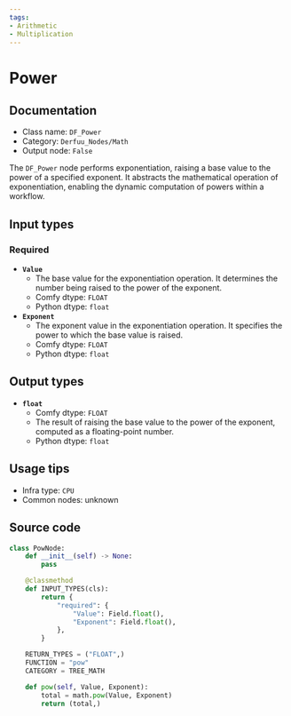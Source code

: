 ```yaml
---
tags:
- Arithmetic
- Multiplication
---
```


# Power
## Documentation
- Class name: `DF_Power`
- Category: `Derfuu_Nodes/Math`
- Output node: `False`

The `DF_Power` node performs exponentiation, raising a base value to the power of a specified exponent. It abstracts the mathematical operation of exponentiation, enabling the dynamic computation of powers within a workflow.
## Input types
### Required
- **`Value`**
    - The base value for the exponentiation operation. It determines the number being raised to the power of the exponent.
    - Comfy dtype: `FLOAT`
    - Python dtype: `float`
- **`Exponent`**
    - The exponent value in the exponentiation operation. It specifies the power to which the base value is raised.
    - Comfy dtype: `FLOAT`
    - Python dtype: `float`
## Output types
- **`float`**
    - Comfy dtype: `FLOAT`
    - The result of raising the base value to the power of the exponent, computed as a floating-point number.
    - Python dtype: `float`
## Usage tips
- Infra type: `CPU`
- Common nodes: unknown


## Source code
```python
class PowNode:
    def __init__(self) -> None:
        pass

    @classmethod
    def INPUT_TYPES(cls):
        return {
            "required": {
                "Value": Field.float(),
                "Exponent": Field.float(),
            },
        }

    RETURN_TYPES = ("FLOAT",)
    FUNCTION = "pow"
    CATEGORY = TREE_MATH

    def pow(self, Value, Exponent):
        total = math.pow(Value, Exponent)
        return (total,)

```
